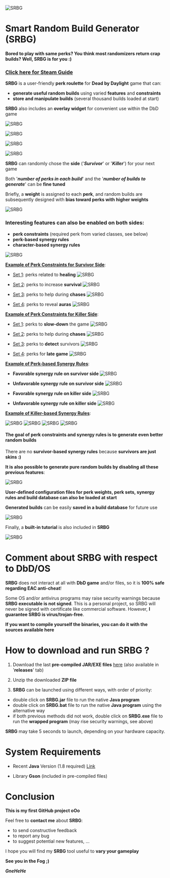 ![SRBG](dbd/data/logo.png)

# Smart Random Build Generator (SRBG)

**Bored to play with same perks? You think most randomizers return crap builds?
Well, SRBG is for you :)**

### [Click here for Steam Guide](https://steamcommunity.com/sharedfiles/filedetails/?id=1641511649)

**SRBG** is a user-friendly **perk roulette** for **Dead by Daylight** game that can:
* **generate useful random builds** using varied **features** and **constraints**
* **store and manipulate builds** (several thousand builds loaded at start)

**SRBG** also includes an **overlay widget** for convenient use within the DbD game

![SRBG](dbd/data/tuto_files/tuto_build.jpg)

![SRBG](dbd/data/tuto_files/tuto_widget.jpg)

![SRBG](dbd/data/gif/SRBG_1.9.gif)

![SRBG](dbd/data/gif/SRBG_2.0_Killer.gif)

**SRBG** can randomly chose the **side** ('**_Survivor_**' or '**_Killer_**') for your next game

Both '**_number of perks in each build_**' and the '**_number of builds to generate_**' can be **fine tuned**

Briefly, a **weight** is assigned to each **perk**, and random builds are subsequently designed with **bias toward perks with higher weights**


![SRBG](dbd/data/tuto_files/tuto_perks.jpg)


### Interesting features can also be enabled on both sides:
* **perk constraints** (required perk from varied classes, see below)
* **perk-based synergy rules**
* **character-based synergy rules**

![SRBG](dbd/data/tuto_files/tuto_ex2.png)

<u>**Example of Perk Constraints for Survivor Side**</u>:

* <u>Set 1</u>: perks related to **healing**
![SRBG](dbd/data/tuto_files/tuto_cons_s1.png)

* <u>Set 2</u>: perks to increase **survival**
![SRBG](dbd/data/tuto_files/tuto_cons_s2.png)

* <u>Set 3</u>: perks to help during **chases**
![SRBG](dbd/data/tuto_files/tuto_cons_s3.png)

* <u>Set 4</u>: perks to reveal **auras**
![SRBG](dbd/data/tuto_files/tuto_cons_s4.png)


<u>**Example of Perk Constraints for Killer Side**</u>:

* <u>Set 1</u>: perks to **slow-down** the game
![SRBG](dbd/data/tuto_files/tuto_cons_k1.png)

* <u>Set 2</u>: perks to help during **chases**
![SRBG](dbd/data/tuto_files/tuto_cons_k2.png)

* <u>Set 3</u>: perks to **detect** survivors
![SRBG](dbd/data/tuto_files/tuto_cons_k3.png)

* <u>Set 4</u>: perks for **late game**
![SRBG](dbd/data/tuto_files/tuto_cons_k4.png)


<u>**Example of Perk-based Synergy Rules**</u>:

* **Favorable synergy rule on survivor side**
![SRBG](dbd/data/tuto_files/tuto_syn_p1.png)

* **Unfavorable synergy rule on survivor side**
![SRBG](dbd/data/tuto_files/tuto_syn_p2.png)

* **Favorable synergy rule on killer side**
![SRBG](dbd/data/tuto_files/tuto_syn_p3.png)

* **Unfavorable synergy rule on killer side**
![SRBG](dbd/data/tuto_files/tuto_syn_p4.png)

<u>**Example of Killer-based Synergy Rules**</u>:

![SRBG](dbd/data/tuto_files/tuto_syn_k1.png)
![SRBG](dbd/data/tuto_files/tuto_syn_k2.png)
![SRBG](dbd/data/tuto_files/tuto_syn_k3.png)
![SRBG](dbd/data/tuto_files/tuto_syn_k4.png)

#### The goal of **perk constraints** and **synergy rules** is to generate even **better random builds**

There are no **survivor-based synergy rules** because **survivors are just skins :)**


**It is also possible to generate pure random builds by disabling all these previous features**:


![SRBG](dbd/data/tuto_files/tuto_build_rand.jpg)

**User-defined configuration files for perk weights, perk sets, synergy rules and build database can also be loaded at start**


**Generated builds** can be easily **saved in a build database** for future use


![SRBG](dbd/data/tuto_files/tuto_db-1.jpg)

Finally, a **built-in tutorial** is also included in **SRBG**

![SRBG](dbd/data/tuto_files/tuto_help.jpg)

# Comment about SRBG with respect to DbD/OS

**SRBG** does not interact at all with **DbD game** and/or files, so it is **100% safe regarding EAC anti-cheat**!

Some OS and/or antivirus programs may raise security warnings because **SRBG executable is not signed**.
This is a personal project, so SRBG will never be signed with certificate like commercial software.
However, **I guarantee SRBG is virus/trojan-free**.

**If you want to compile yourself the binaries, you can do it with the sources available here**

# How to download and run SRBG ?

1) Download the last **pre-compiled JAR/EXE files** [here](https://github.com/GneHeHe/SmartRandomBuildGeneratorDbD/releases/download/3.1/SRBG.zip) (also available in '**releases**' tab)

2) Unzip the downloaded **ZIP file**

3) **SRBG** can be launched using different ways, with order of priority:

* double click on **SRBG.jar** file to run the native **Java program**
* double click on **SRBG.bat** file to run the native **Java program** using the alternative way
* if both previous methods did not work, double click on **SRBG.exe** file to run the **wrapped program** (may rise security warnings, see above)

**SRBG** may take 5 seconds to launch, depending on your hardware capacity.

# System Requirements

* Recent **Java** Version (1.8 required) [Link](https://java.com/en/download)


* Library **Gson** (included in pre-compiled files)

# Conclusion

**This is my first GitHub project oOo**

Feel free to **contact me** about **SRBG**:
* to send constructive feedback
* to report any bug
* to suggest potential new features, ...

I hope you will find my **SRBG** tool useful to **vary your gameplay**

**See you in the Fog ;)**

***GneHeHe***
